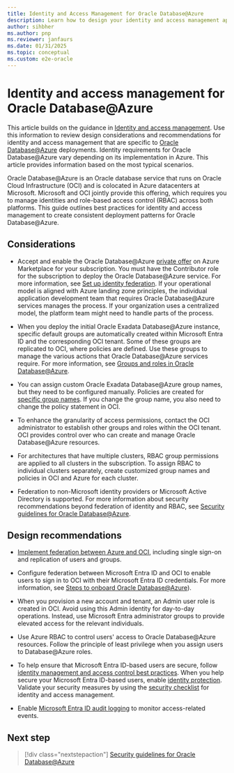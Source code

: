 ```yaml
---
title: Identity and Access Management for Oracle Database@Azure
description: Learn how to design your identity and access management approach for Oracle Database@Azure by focusing on security measures, user access, and system integration best practices.
author: sihbher
ms.author: pnp
ms.reviewer: janfaurs
ms.date: 01/31/2025
ms.topic: conceptual
ms.custom: e2e-oracle
---
```


# Identity and access management for Oracle Database@Azure

This article builds on the guidance in [Identity and access management](/azure/cloud-adoption-framework/ready/landing-zone/design-area/identity-access). Use this information to review design considerations and recommendations for identity and access management that are specific to [Oracle Database@Azure](/azure/oracle/oracle-db/database-overview) deployments. Identity requirements for Oracle Database@Azure vary depending on its implementation in Azure. This article provides information based on the most typical scenarios.

Oracle Database@Azure is an Oracle database service that runs on Oracle Cloud Infrastructure (OCI) and is colocated in Azure datacenters at Microsoft. Microsoft and OCI jointly provide this offering, which requires you to manage identities and role-based access control (RBAC) across both platforms. This guide outlines best practices for identity and access management to create consistent deployment patterns for Oracle Database@Azure.

## Considerations

- Accept and enable the Oracle Database@Azure [private offer](/marketplace/private-offers-overview) on Azure Marketplace for your subscription. You must have the Contributor role for the subscription to deploy the Oracle Database@Azure service. For more information, see [Set up identity federation](https://docs.oracle.com/iaas/Content/database-at-azure/oaaonboard-task-8.htm#oaaonboard_task_8). If your operational model is aligned with Azure landing zone principles, the individual application development team that requires Oracle Database@Azure services manages the process. If your organization uses a centralized model, the platform team might need to handle parts of the process.

- When you deploy the initial Oracle Exadata Database@Azure instance, specific default groups are automatically created within Microsoft Entra ID and the corresponding OCI tenant. Some of these groups are replicated to OCI, where policies are defined. Use these groups to manage the various actions that Oracle Database@Azure services require. For more information, see [Groups and roles in Oracle Database@Azure](/azure/oracle/oracle-db/oracle-database-groups-roles).

- You can assign custom Oracle Exadata Database@Azure group names, but they need to be configured manually. Policies are created for [specific group names](/azure/oracle/oracle-db/oracle-database-groups-roles). If you change the group name, you also need to change the policy statement in OCI.

- To enhance the granularity of access permissions, contact the OCI administrator to establish other groups and roles within the OCI tenant. OCI provides control over who can create and manage Oracle Database@Azure resources.

- For architectures that have multiple clusters, RBAC group permissions are applied to all clusters in the subscription. To assign RBAC to individual clusters separately, create customized group names and policies in OCI and Azure for each cluster.

- Federation to non-Microsoft identity providers or Microsoft Active Directory is supported. For more information about security recommendations beyond federation of identity and RBAC, see [Security guidelines for Oracle Database@Azure](./oracle-security-overview-odaa.md).

## Design recommendations

- [Implement federation between Azure and OCI](https://docs.oracle.com/iaas/Content/Identity/tutorials/azure_ad/lifecycle_azure/01-config-azure-template.htm#config-azure-template), including single sign-on and replication of users and groups.

- Configure federation between Microsoft Entra ID and OCI to enable users to sign in to OCI with their Microsoft Entra ID credentials. For more information, see [Steps to onboard Oracle Database@Azure](/azure/oracle/oracle-db/onboard-oracle-database#steps-to-onboard-oracle-databaseazure)).

- When you provision a new account and tenant, an Admin user role is created in OCI. Avoid using this Admin identity for day-to-day operations. Instead, use Microsoft Entra administrator groups to provide elevated access for the relevant individuals.

- Use Azure RBAC to control users' access to Oracle Database@Azure resources. Follow the principle of least privilege when you assign users to Database@Azure roles.

- To help ensure that Microsoft Entra ID-based users are secure, follow [identity management and access control best practices](/azure/security/fundamentals/identity-management-best-practices). When you help secure your Microsoft Entra ID-based users, enable [identity protection](/entra/id-protection/overview-identity-protection). Validate your security measures by using the [security checklist](/azure/security/fundamentals/steps-secure-identity) for identity and access management.

- Enable [Microsoft Entra ID audit logging](/entra/identity/monitoring-health/concept-audit-logs) to monitor access-related events.

## Next step

> [!div class="nextstepaction"]
> [Security guidelines for Oracle Database@Azure](./oracle-security-overview-odaa.md)
